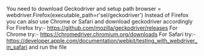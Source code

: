 You need to download Geckodriver and setup path
browser = webdriver.Firefox(executable_path=r'sel/geckodriver')
Instead of Firefox you can also use Chrome or Safari and download geckodriver accordingly
For Firefox try:- https://github.com/mozilla/geckodriver/releases
For Chrome try:- https://chromedriver.chromium.org/downloads
For Safari try:- https://developer.apple.com/documentation/webkit/testing_with_webdriver_in_safari
and run the file